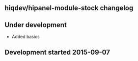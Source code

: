 hiqdev/hipanel-module-stock changelog
-------------------------------------

## Under development

- Added basics

## Development started 2015-09-07

